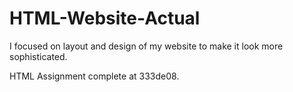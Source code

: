 # HTML-Website-Actual

I focused on layout and design of my website to make it look more sophisticated.

HTML Assignment complete at 333de08.
